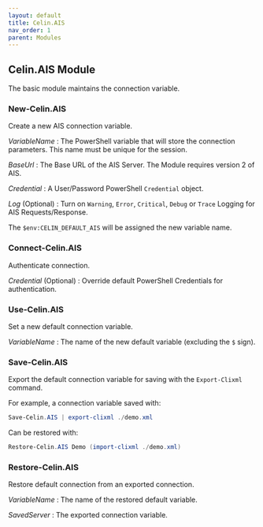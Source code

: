 ```yaml
---
layout: default
title: Celin.AIS
nav_order: 1
parent: Modules
---
```


## Celin.AIS Module

The basic module maintains the connection variable.

### New-Celin.AIS

Create a new AIS connection variable.

_VariableName_
: The PowerShell variable that will store the connection parameters.  This name must be unique for the session.

_BaseUrl_
: The Base URL of the AIS Server.  The Module requires version 2 of AIS.

_Credential_
: A User/Password PowerShell `Credential` object.

_Log_ (Optional)
: Turn on `Warning`, `Error`, `Critical`, `Debug` or `Trace` Logging for AIS Requests/Response.

The `$env:CELIN_DEFAULT_AIS` will be assigned the new variable name.

### Connect-Celin.AIS

Authenticate connection.

_Credential_ (Optional)
: Override default PowerShell Credentials for authentication.

### Use-Celin.AIS

Set a new default connection variable.

_VariableName_
: The name of the new default variable (excluding the `$` sign).

### Save-Celin.AIS

Export the default connection variable for saving with the `Export-Clixml` command.

For example, a connection variable saved with:

```powershell
Save-Celin.AIS | export-clixml ./demo.xml
```

Can be restored with: 

```powershell
Restore-Celin.AIS Demo (import-clixml ./demo.xml)
```

### Restore-Celin.AIS

Restore default connection from an exported connection.

_VariableName_
: The name of the restored default variable.

_SavedServer_
: The exported connection variable.
